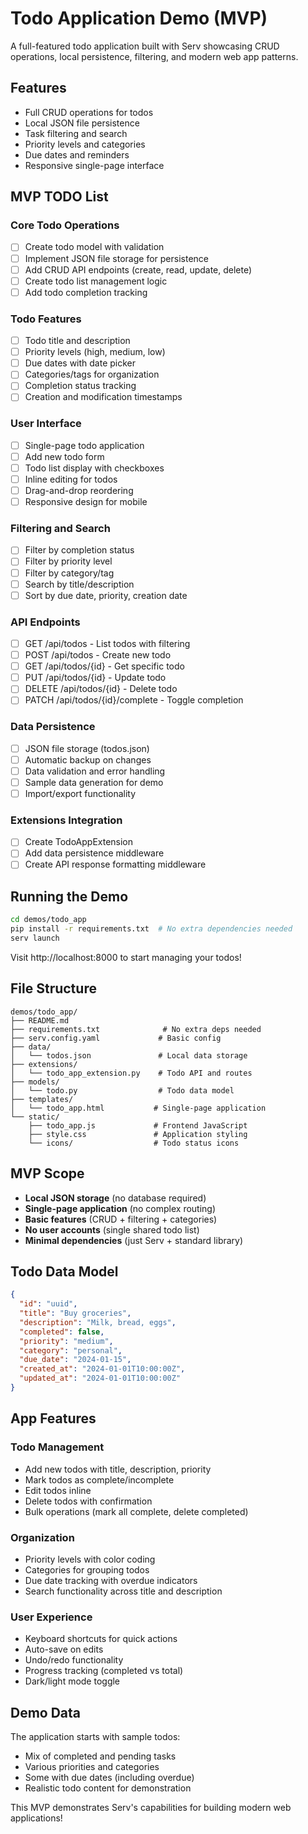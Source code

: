 # Todo Application Demo (MVP)

A full-featured todo application built with Serv showcasing CRUD operations, local persistence, filtering, and modern web app patterns.

## Features

- Full CRUD operations for todos
- Local JSON file persistence
- Task filtering and search
- Priority levels and categories
- Due dates and reminders
- Responsive single-page interface

## MVP TODO List

### Core Todo Operations
- [ ] Create todo model with validation
- [ ] Implement JSON file storage for persistence
- [ ] Add CRUD API endpoints (create, read, update, delete)
- [ ] Create todo list management logic
- [ ] Add todo completion tracking

### Todo Features
- [ ] Todo title and description
- [ ] Priority levels (high, medium, low)
- [ ] Due dates with date picker
- [ ] Categories/tags for organization
- [ ] Completion status tracking
- [ ] Creation and modification timestamps

### User Interface
- [ ] Single-page todo application
- [ ] Add new todo form
- [ ] Todo list display with checkboxes
- [ ] Inline editing for todos
- [ ] Drag-and-drop reordering
- [ ] Responsive design for mobile

### Filtering and Search
- [ ] Filter by completion status
- [ ] Filter by priority level
- [ ] Filter by category/tag
- [ ] Search by title/description
- [ ] Sort by due date, priority, creation date

### API Endpoints
- [ ] GET /api/todos - List todos with filtering
- [ ] POST /api/todos - Create new todo
- [ ] GET /api/todos/{id} - Get specific todo
- [ ] PUT /api/todos/{id} - Update todo
- [ ] DELETE /api/todos/{id} - Delete todo
- [ ] PATCH /api/todos/{id}/complete - Toggle completion

### Data Persistence
- [ ] JSON file storage (todos.json)
- [ ] Automatic backup on changes
- [ ] Data validation and error handling
- [ ] Sample data generation for demo
- [ ] Import/export functionality

### Extensions Integration
- [ ] Create TodoAppExtension
- [ ] Add data persistence middleware
- [ ] Create API response formatting middleware

## Running the Demo

```bash
cd demos/todo_app
pip install -r requirements.txt  # No extra dependencies needed
serv launch
```

Visit http://localhost:8000 to start managing your todos!

## File Structure

```
demos/todo_app/
├── README.md
├── requirements.txt              # No extra deps needed
├── serv.config.yaml             # Basic config
├── data/
│   └── todos.json               # Local data storage
├── extensions/
│   └── todo_app_extension.py    # Todo API and routes
├── models/
│   └── todo.py                  # Todo data model
├── templates/
│   └── todo_app.html           # Single-page application
└── static/
    ├── todo_app.js             # Frontend JavaScript
    ├── style.css               # Application styling
    └── icons/                  # Todo status icons
```

## MVP Scope

- **Local JSON storage** (no database required)
- **Single-page application** (no complex routing)
- **Basic features** (CRUD + filtering + categories)
- **No user accounts** (single shared todo list)
- **Minimal dependencies** (just Serv + standard library)

## Todo Data Model

```json
{
  "id": "uuid",
  "title": "Buy groceries",
  "description": "Milk, bread, eggs",
  "completed": false,
  "priority": "medium",
  "category": "personal",
  "due_date": "2024-01-15",
  "created_at": "2024-01-01T10:00:00Z",
  "updated_at": "2024-01-01T10:00:00Z"
}
```

## App Features

### Todo Management
- Add new todos with title, description, priority
- Mark todos as complete/incomplete
- Edit todos inline
- Delete todos with confirmation
- Bulk operations (mark all complete, delete completed)

### Organization
- Priority levels with color coding
- Categories for grouping todos
- Due date tracking with overdue indicators
- Search functionality across title and description

### User Experience
- Keyboard shortcuts for quick actions
- Auto-save on edits
- Undo/redo functionality
- Progress tracking (completed vs total)
- Dark/light mode toggle

## Demo Data

The application starts with sample todos:
- Mix of completed and pending tasks
- Various priorities and categories
- Some with due dates (including overdue)
- Realistic todo content for demonstration

This MVP demonstrates Serv's capabilities for building modern web applications! 